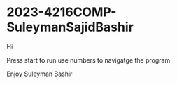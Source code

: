 # 2023-4216COMP-SuleymanSajidBashir
Hi

Press start to run
use numbers to navigatge the program

Enjoy
Suleyman Bashir
